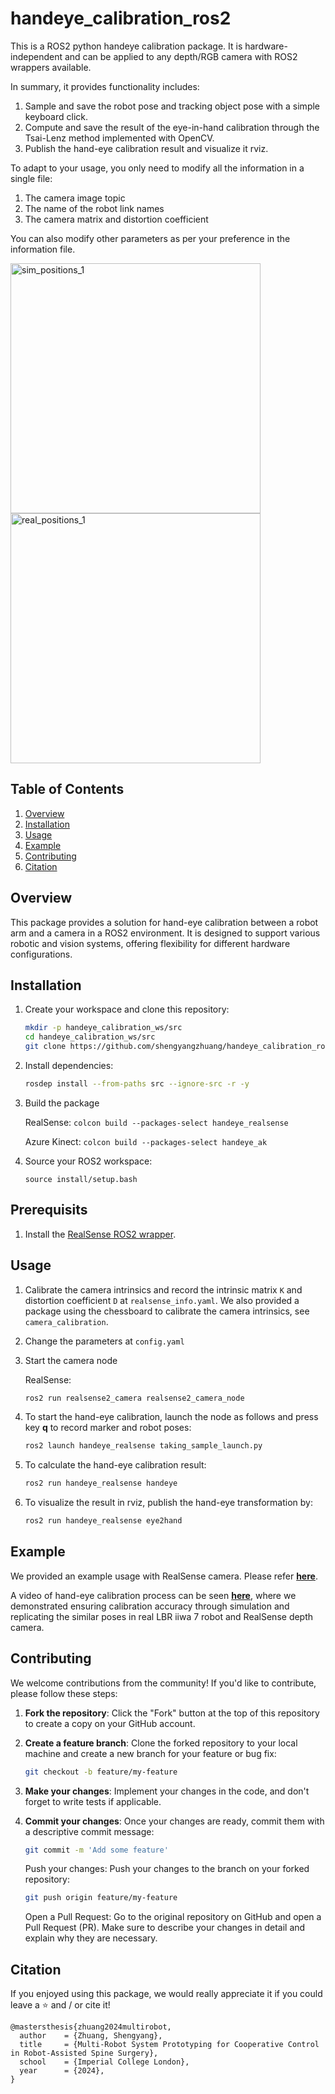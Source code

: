 # handeye_calibration_ros2

This is a ROS2 python handeye calibration package. It is hardware-independent and can be applied to any depth/RGB camera with ROS2 wrappers available.

In summary, it provides functionality includes:
  1. Sample and save the robot pose and tracking object pose with a simple keyboard click.
  2. Compute and save the result of the eye-in-hand calibration through the Tsai-Lenz method implemented with OpenCV.
  3. Publish the hand-eye calibration result and visualize it rviz.

To adapt to your usage, you only need to modify all the information in a single file:
  1. The camera image topic
  2. The name of the robot link names
  3. The camera matrix and distortion coefficient

You can also modify other parameters as per your preference in the information file.

<p align="left">
  <img src="https://github.com/user-attachments/assets/019c12a0-e329-48bf-8f3a-67fe79dc05a4" alt="sim_positions_1" width="400"/>
  <img src="https://github.com/user-attachments/assets/4ba7f0e9-954b-41c7-acd0-fe94134deabf" alt="real_positions_1" width="400"/>
</p>

## Table of Contents
1. [Overview](#overview)
2. [Installation](#installation)
3. [Usage](#usage)
4. [Example](#example)
5. [Contributing](#contributing)
6. [Citation](#citation)

## Overview
This package provides a solution for hand-eye calibration between a robot arm and a camera in a ROS2 environment. It is designed to support various robotic and vision systems, offering flexibility for different hardware configurations.

## Installation

1. Create your workspace and clone this repository:
    ```bash
    mkdir -p handeye_calibration_ws/src
    cd handeye_calibration_ws/src
    git clone https://github.com/shengyangzhuang/handeye_calibration_ros2.git
    ```

2. Install dependencies:
    ```bash
    rosdep install --from-paths src --ignore-src -r -y
    ```

3. Build the package

    RealSense:
        ```
        colcon build --packages-select handeye_realsense
        ```

    Azure Kinect:
        ```
        colcon build --packages-select handeye_ak
        ```

4. Source your ROS2 workspace:
    ```
    source install/setup.bash
    ```
## Prerequisits

1. Install the [RealSense ROS2 wrapper](https://github.com/IntelRealSense/realsense-ros).

## Usage
1. Calibrate the camera intrinsics and record the intrinsic matrix `K` and distortion coefficient `D` at `realsense_info.yaml`. We also provided a package using the chessboard to calibrate the camera intrinsics, see `camera_calibration`.

2. Change the parameters at `config.yaml`

3. Start the camera node

    RealSense:
    ```bash
    ros2 run realsense2_camera realsense2_camera_node
    ```

4. To start the hand-eye calibration, launch the node as follows and press key **q** to record marker and robot poses:
    ```bash
    ros2 launch handeye_realsense taking_sample_launch.py
    ```

5. To calculate the hand-eye calibration result:
    ```bash
    ros2 run handeye_realsense handeye
    ```

6. To visualize the result in rviz, publish the hand-eye transformation by:
    ```bash
    ros2 run handeye_realsense eye2hand
    ```

## Example

We provided an example usage with RealSense camera. Please refer [**here**](https://github.com/shengyangzhuang/handeye_calibration_ros2/tree/main/handeye_realsense).

A video of hand-eye calibration process can be seen [**here**](https://youtu.be/EUSxnzzP8qk?si=HIvo1J5uhRv7PXBF), where we demonstrated ensuring calibration accuracy through simulation and replicating the similar poses in real LBR iiwa 7 robot and RealSense depth camera.

## Contributing

We welcome contributions from the community! If you'd like to contribute, please follow these steps:

1. **Fork the repository**:
   Click the "Fork" button at the top of this repository to create a copy on your GitHub account.

2. **Create a feature branch**:
   Clone the forked repository to your local machine and create a new branch for your feature or bug fix:
   ```bash
   git checkout -b feature/my-feature
   ```
3. **Make your changes**: 
   Implement your changes in the code, and don't forget to write tests if applicable.

4. **Commit your changes**: 
   Once your changes are ready, commit them with a descriptive commit message:
    ```bash
    git commit -m 'Add some feature'
    ```
   Push your changes: Push your changes to the branch on your forked repository:
    ```bash
    git push origin feature/my-feature
    ```
   Open a Pull Request: 
   Go to the original repository on GitHub and open a Pull Request (PR). Make sure to describe your changes in detail and explain why they are necessary.

## Citation
If you enjoyed using this package, we would really appreciate it if you could leave a ⭐ and / or cite it!

```
@mastersthesis{zhuang2024multirobot,
  author    = {Zhuang, Shengyang},
  title     = {Multi-Robot System Prototyping for Cooperative Control in Robot-Assisted Spine Surgery},
  school    = {Imperial College London},
  year      = {2024},
}
```
